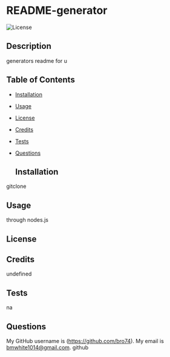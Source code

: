 # README-generator 
  
![License](https://img.shields.io/badge/license-MIT-blue.svg)

  ## Description

generators readme for u 

  ## Table of Contents

- [Installation](#installation)

- [Usage](#usage)

- [License](#license)


- [Credits](#credits)

- [Tests](#tests)

- [Questions](#questions)

  ## Installation

gitclone

  ## Usage

through nodes.js

  ## License



  ## Credits

undefined

  ## Tests

na

  ## Questions

My GitHub username is (https://github.com/bro74). My email is bmwhite1014@gmail.com. github 

